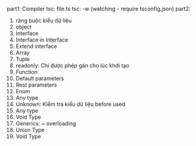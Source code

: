part1: Compiler
tsc: file.ts
tsc: -w (watching - require tsconfig.json)
part2:

1. ràng buộc kiểu dữ liệu
2. object
3. Interface
4. Interface in Interface
5. Extend interface
6. Array
7. Tuple
8. readonly: Chỉ được phép gán cho lúc khởi tạo
9. Function
10. Default parameters
11. Rest parameters
12. Enum
13. Any type
14. Unknown: Kiểm tra kiểu dữ liệu before used
15. Any type
16. Void Type
17. Generics: ~ overloading
18. Union Type
19. Void Type
